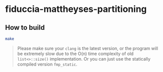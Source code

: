 # fiduccia-mattheyses-partitioning

## How to build

```sh
make
```

> Please make sure your `clang` is the latest version, or the program will be
> extremely slow due to the O(n) time complexity of old `list<>::size()`
> implementation.
> Or you can just use the statically compiled version `fmp_static`.
